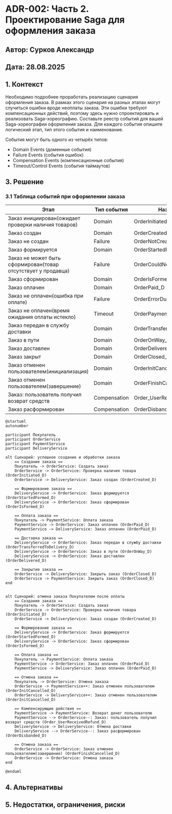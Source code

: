 # ADR-002: Часть 2. Проектирование Saga для оформления заказа
## Автор: Сурков Александр
## Дата: 28.08.2025
## 1. Контекст
Необходимо подробнее проработать реализацию сценария оформления заказа. В рамках этого сценария на разных этапах могут случиться ошибки вроде неоплаты заказа. Эти ошибки требуют компенсационных действий, поэтому здесь нужно спроектировать и реализовать Saga-хореографию.
Составьте реестр событий для вашей Saga-хореографии оформления заказа. Для каждого события опишите логический этап, тип этого события и наименование.

События могут быть одного из четырёх типов:
- Domain Events (доменные события)
- Failure Events (события ошибок)
- Compensation Events (компенсационные события)
- Timeout/Control Events (события таймаутов)

## 3. Решение
### 3.1 Таблица событий при оформлении заказа

| Этап                                                          | Тип события  | Название                     |
|---------------------------------------------------------------|--------------|------------------------------|
| Заказ инициирован(ожидает проверки наличия товаров)           | Domain       | OrderInitiated_D             |
| Заказ создан                                                  | Domain       | OrderCreated_D               |
| Заказ не создан                                               | Failure      | OrderNotCreated_F            |
| Заказ формируется                                             | Domain       | OrderStartedFormed_D         |
| Заказ не может быть сформирован(товар отсутствует у продавца) | Failure      | OrderCouldNotFormed_F        |
| Заказ сформирован                                             | Domain       | OrderIsFormed_D              |
| Заказ оплачен                                                 | Domain       | OrderPaid_D                  |
| Заказ не оплачен(ошибка при оплате)                           | Failure      | OrderErrorDuringPayment_F    |
| Заказ не оплачен(время ожидания оплаты истекло)               | Timeout      | OrderPaymentTimeExpired_T    |
| Заказ передан в службу доставки                               | Domain       | OrderTransferredToDelivery_D |
| Заказ в пути                                                  | Domain       | OrderOnWay_D                 |
| Заказ доставлен                                               | Domain       | OrderDelivered_D             |
| Заказ закрыт                                                  | Domain       | OrderClosed_D                |
| Заказ отменен пользователем(инициализация)                    | Domain       | OrderInitCancelled_D         |
| Заказ отменен пользователем(завершение)                       | Domain       | OrderFinishCancelled_D       |
| Заказ: пользователь получил возврат средств                   | Compensation | Order_UserReceivedRefund_D   |
| Заказ расформирован                                           | Compensation | OrderDisbanded_D             |


```plantuml
@startuml
autonumber

participant Покупатель
participant OrderService
participant PaymentService
participant DeliveryService

alt Сценарий: успешное создание и обработки заказа
    == Создание заказа ==
    Покупатель -> OrderService: Создать заказ 
    OrderService -> OrderService: Проверка наличия товара (OrderInitiated_D)
    OrderService -> DeliveryService: Заказ создан (OrderCreated_D)

    == Формирование заказа ==
    DeliveryService -> OrderService: Заказ формируется (OrderStartedFormed_D)
    DeliveryService -> OrderService: Заказ сформирован  (OrderIsFormed_D)

    == Оплата заказа ==
    Покупатель -> PaymentService: Оплата заказа
    PaymentService -> OrderService: Заказ оплачен (OrderPaid_D)
    PaymentService -> DeliveryService: Заказ оплачен (OrderPaid_D)

    == Доставка заказа ==
    DeliveryService -> OrderService: Заказ передан в службу доставки (OrderTransferredToDelivery_D)
    DeliveryService -> OrderService: Заказ в пути (OrderOnWay_D)
    DeliveryService -> OrderService: Заказ доставлен (OrderDelivered_D)

    == Закрытие заказа ==
    OrderService -> DeliveryService: Закрыть заказ (OrderClosed_D)
    OrderService -> PaymentService: Закрыть заказ (OrderClosed_D)
end


alt Сценарий: отмена заказа Покупателем после оплаты 
    == Создание заказа ==
    Покупатель -> OrderService: Создать заказ 
    OrderService -> OrderService: Проверка наличия товара (OrderInitiated_D)
    OrderService -> DeliveryService: Заказ создан (OrderCreated_D)

    == Формирование заказа ==
    DeliveryService -> OrderService: Заказ формируется (OrderStartedFormed_D)
    DeliveryService -> OrderService: Заказ сформирован (OrderIsFormed_D)

    == Оплата заказа ==
    Покупатель -> PaymentService: Оплата заказа
    PaymentService -> OrderService: Заказ оплачен (OrderPaid_D)
    PaymentService -> DeliveryService: Заказ оплачен (OrderPaid_D)

    == Отмена заказа ==
    Покупатель -> OrderService: Отмена заказа
    OrderService -> PaymentService++: Заказ отменен пользователем (OrderInitCancelled_D)
    OrderService -> DeliveryService++: Заказ отменен пользователем (OrderInitCancelled_D)

    == Компенсирующие действия ==
    PaymentService -> PaymentService: Возврат денег пользователю
    PaymentService --> OrderService--: Заказ: пользователь получил возврат средств (Order_UserReceivedRefund_D)
    DeliveryService -> DeliveryService: Отмена доставки
    DeliveryService --> OrderService--: Заказ расформирован (OrderDisbanded_D)

    == Отмена заказа ==
    OrderService -> OrderService: Заказ отменен пользователем(завершение) (OrderFinishCancelled_D)
    OrderService -> OrderService: Отмена заказа
end

@enduml

```

## 4. Альтернативы

## 5. Недостатки, ограничения, риски
